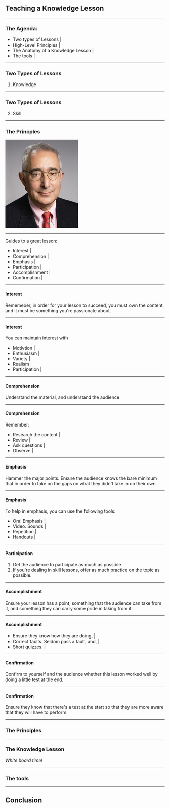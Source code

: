 ## Teaching a Knowledge Lesson

---

### The Agenda:

- Two types of Lessons |
- High-Level Principles |
- The Anatomy of a Knowledge Lesson |
- The tools |

---

### Two Types of Lessons

1. Knowledge

---

### Two Types of Lessons

2. Skill

---

### The Princples

![](/assets/image/benstein.jpg)

---

Guides to a great lesson:

- Interest |
- Comprehension |
- Emphasis |
- Participation |
- Accomplishment |
- Confirmation |

---
#### Interest

Rememeber, in order for your lesson to succeed, you must own the content, and it must be something you're passionate about.

---
#### Interest

You can maintain interest with
- Motivtion |
- Enthusiasm |
- Variety |
- Realism |
- Participation |

---

#### Comprehension

Understand the material, and understand the audience

---

#### Comprehension

Remember:
- Research the content |
- Review |
- Ask questions |
- Observe |

---

#### Emphasis

Hammer the major points. Ensure the audience knows the bare minimum that in order to take on the gaps on what they didn't take in on their own.

---

#### Emphasis

To help in emphasis, you can use the following tools:
- Oral Emphasis |
- Video. Sounds |
- Repetition |
- Handouts |

---

#### Participation

1. Get the audience to participate as much as possible
2. If you're dealing in skill lessons, offer as much practice on the topic as possible.

---

#### Accomplishment

Ensure your lesson has a point, something that the audience can take from it, and something they can carry some pride in taking from it.

---

#### Accomplishment

- Ensure they know how they are doing, |
- Correct faults. Seldom pass a fault; and, |
- Short quizzes. |

---

#### Confirmation

Confirm to yourself and the audience whether this lesson worked well by doing a little test at the end.

---

#### Confirmation

Ensure they know that there's a test at the start so that they are more aware that they will have to perform.

---

### The Principles

---

### The Knowledge Lesson

_White board time!_

---

### The tools

---

## Conclusion

